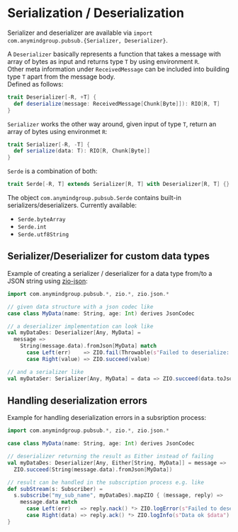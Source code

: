 # Serialization / Deserialization

Serializer and deserializer are available via `import com.anymindgroup.pubsub.{Serializer, Deserializer}`.

A `Deserializer` basically represents a function that takes a message with array of bytes as input and returns type `T` by using environment `R`.  
Other meta information under `ReceivedMessage` can be included into building type `T` apart from the message body.  
Defined as follows:
```scala
trait Deserializer[-R, +T] {
  def deserialize(message: ReceivedMessage[Chunk[Byte]]): RIO[R, T]
}
```

`Serializer` works the other way around, given input of type `T`, return an array of bytes using environmet `R`:
```scala
trait Serializer[-R, -T] {
  def serialize(data: T): RIO[R, Chunk[Byte]]
}
```

`Serde` is a combination of both:
```scala
trait Serde[-R, T] extends Serializer[R, T] with Deserializer[R, T] {}
```

The object `com.anymindgroup.pubsub.Serde` contains built-in serializers/deserializers.
Currently available:
 - `Serde.byteArray`
 - `Serde.int`
 - `Serde.utf8String`

## Serializer/Deserializer for custom data types

Example of creating a serializer / deserializer for a data type from/to a JSON string using [zio-json](https://github.com/zio/zio-json):

```scala
import com.anymindgroup.pubsub.*, zio.*, zio.json.*

// given data structure with a json codec like
case class MyData(name: String, age: Int) derives JsonCodec

// a deserializer implementation can look like
val myDataDes: Deserializer[Any, MyData] =
  message =>
    String(message.data).fromJson[MyData] match
      case Left(err)    => ZIO.fail(Throwable(s"Failed to deserialize: $err"))
      case Right(value) => ZIO.succeed(value)

// and a serializer like
val myDataSer: Serializer[Any, MyData] = data => ZIO.succeed(data.toJson.getBytes())
```

## Handling deserialization errors

Example for handling deserialization errors in a subsription process:

```scala
import com.anymindgroup.pubsub.*, zio.*, zio.json.*

case class MyData(name: String, age: Int) derives JsonCodec

// deserializer returning the result as Either instead of failing
val myDataDes: Deserializer[Any, Either[String, MyData]] = message =>
  ZIO.succeed(String(message.data).fromJson[MyData])

// result can be handled in the subscription process e.g. like
def subStream(s: Subscriber) =
  s.subscribe("my_sub_name", myDataDes).mapZIO { (message, reply) =>
    message.data match
      case Left(err)   => reply.nack() *> ZIO.logError(s"Failed to deserialize: $err")
      case Right(data) => reply.ack() *> ZIO.logInfo(s"Data ok $data")
}
```